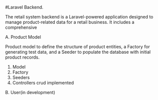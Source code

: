 #Laravel Backend.

The retail system backend is a Laravel-powered application designed to manage product-related data for a retail business. It includes a comprehensive 

A. Product Model

Product model to define the structure of product entities, a Factory for generating test data, and a Seeder to populate the database with initial product records.

1. Model
2. Factory
3. Seeders
4. Controllers crud implemented

B. User(in development)
